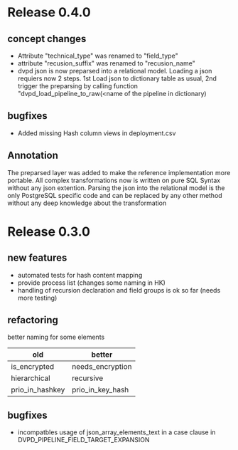 
# Release 0.4.0

## concept changes
- Attribute "technical_type" was renamed to "field_type"
- attribute "recusion_suffix" was renamed to "recusion_name"
- dvpd json is now preparsed into a relational model. Loading a json requiers now 2 steps. 
1st Load json to dictionary table as usual, 2nd trigger the preparsing by calling function "dvpd_load_pipeline_to_raw(<name of the pipeline in dictionary)


## bugfixes
- Added missing Hash column views in deployment.csv

## Annotation
The preparsed layer was added to make the reference implementation more portable. All complex transformations now is written on pure SQL Syntax without any json extention.  Parsing the json into the relational model is the only PostgreSQL specific code and can be replaced by any other method without any deep knowledge about the transformation


# Release 0.3.0
## new features
- automated tests for hash content mapping
- provide process list (changes some naming in HK)
- handling of recursion declaration and field groups is ok so far (needs more testing)

## refactoring
better naming for some elements

| old | better |
| -------------- | ------------------ |
| is_encrypted | needs_encryption |
| hierarchical | recursive |
| prio_in_hashkey | prio_in_key_hash |  

## bugfixes
- incompatbles usage of json_array_elements_text in a case clause in DVPD_PIPELINE_FIELD_TARGET_EXPANSION